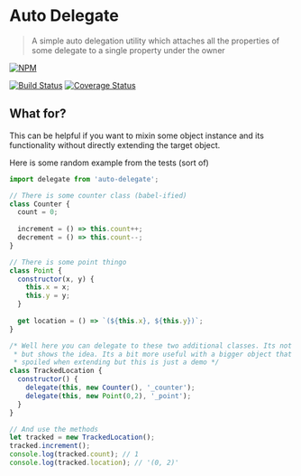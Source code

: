 # Auto Delegate

> A simple auto delegation utility which attaches all the properties of some delegate to a single property under the owner

[![NPM](https://nodei.co/npm/auto-delegate.png?downloads=true&stars=true)](https://nodei.co/npm/auto-delegate/)

[![Build Status](https://travis-ci.org/lteacher/auto-delegate.svg?branch=master)](https://travis-ci.org/lteacher/auto-delegate)
[![Coverage Status](https://coveralls.io/repos/github/lteacher/auto-delegate/badge.svg?branch=master)](https://coveralls.io/github/lteacher/auto-delegate?branch=master)
## What for?

This can be helpful if you want to mixin some object instance and its functionality without directly extending the target object.

Here is some random example from the tests (sort of)

```javascript
import delegate from 'auto-delegate';

// There is some counter class (babel-ified)
class Counter {
  count = 0;
  
  increment = () => this.count++;
  decrement = () => this.count--;
}

// There is some point thingo
class Point {
  constructor(x, y) {
    this.x = x;
    this.y = y;
  }
  
  get location = () => `(${this.x}, ${this.y})`;
}

/* Well here you can delegate to these two additional classes. Its not an amazing example 
 * but shows the idea. Its a bit more useful with a bigger object that also has its state 
 * spoiled when extending but this is just a demo */
class TrackedLocation {
  constructor() {
    delegate(this, new Counter(), '_counter');
    delegate(this, new Point(0,2), '_point');
  }
}

// And use the methods
let tracked = new TrackedLocation();
tracked.increment();
console.log(tracked.count); // 1
console.log(tracked.location); // '(0, 2)'
```
